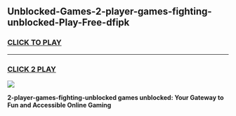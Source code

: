 
## Unblocked-Games-2-player-games-fighting-unblocked-Play-Free-dfipk
<h3>
<a href="https://premium76.site?title=2-player-games-fighting-unblocked&ref=20A">CLICK TO PLAY</a></h3>
<hr>

<h3>
<a href="https://premium76.site?title=2-player-games-fighting-unblocked&ref=20A">CLICK 2 PLAY</a>
  
</h3>

<a href="https://premium76.site?title=2-player-games-fighting-unblocked&ref=20A"><img src="https://clearcache.store/games.png"></a>


**2-player-games-fighting-unblocked games unblocked: Your Gateway to Fun and Accessible Online Gaming**
